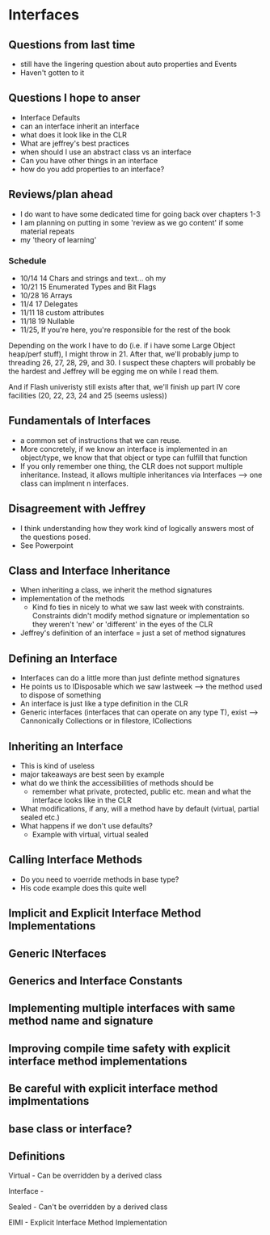 # Interfaces

## Questions from last time
- still have the lingering question about auto properties and Events
- Haven't gotten to it

## Questions I hope to anser
- Interface Defaults
- can an interface inherit an interface
- what does it look like in the CLR
- What are jeffrey's best practices
- when should I use an abstract class vs an interface
- Can you have other things in an interface 
- how do you add properties to an interface?

## Reviews/plan ahead
- I do want to have some dedicated time for going back over chapters 1-3 
- I am planning on putting in some 'review as we go content' if some material repeats
- my 'theory of learning' 
### Schedule
- 10/14 14 Chars and strings and text... oh my
- 10/21 15 Enumerated Types and Bit Flags
- 10/28 16 Arrays
- 11/4 17 Delegates
- 11/11 18 custom attributes
- 11/18 19 Nullable
- 11/25, If you're here, you're responsible for the rest of the book

Depending on the work I have to do (i.e. if i have some Large Object heap/perf stuff), I might throw in 21. 
After that, we'll probably jump to threading 26, 27, 28, 29, and 30. I suspect these chapters will probably be the hardest and Jeffrey will be egging me on while I read them.

And if Flash univeristy still exists after that, we'll finish up part IV core facilities (20, 22, 23, 24 and 25 (seems usless))



## Fundamentals of Interfaces
- a common set of instructions that we can reuse. 
- More concretely, if we know an interface is implemented in an object/type, we know that that object or type can fulfill that function
- If you only remember one thing, the CLR does not support multiple inheritance. Instead, it allows multiple inheritances via Interfaces --> one class can implment n  interfaces.

## Disagreement with Jeffrey
- I think understanding how they work kind of logically answers most of the questions posed.
- See Powerpoint

## Class and Interface Inheritance
- When inheriting a class, we inherit the method signatures
- implementation of the methods
    - Kind fo ties in nicely to what we saw last week with constraints. Constraints didn't modify method signature or implementation so they weren't 'new' or 'different' in the eyes of the CLR
- Jeffrey's definition of an interface = just a set of method signatures
## Defining an Interface
- Interfaces can do a little more than just definte method signatures
- He points us to IDisposable which we saw lastweek --> the method used to dispose of something
- An interface is just like a type definition in the CLR
- Generic interfaces (interfaces that can operate on any type T), exist --> Cannonically Collections or in filestore, ICollections
## Inheriting an Interface
- This is kind of useless
- major takeaways are best seen by example
- what do we think the accessibilities of methods should be
    - remember what private, protected, public etc. mean and what the interface looks like in the CLR
- What modifications, if any, will a method have by default (virtual, partial sealed etc.)
- What happens if we don't use defaults?
    - Example with virtual, virtual sealed

## Calling Interface Methods
- Do you need to voerride methods in base type?
- His code example does this quite well

## Implicit and Explicit Interface Method Implementations

## Generic INterfaces

## Generics and Interface Constants

## Implementing multiple interfaces with same method name and signature

## Improving compile time safety with explicit interface method implementations

## Be careful with explicit interface method implmentations

## base class or interface?

## Definitions

Virtual - Can be overridden by a derived class

Interface - 

Sealed - Can't be overridden by a derived class

EIMI - Explicit Interface Method Implementation